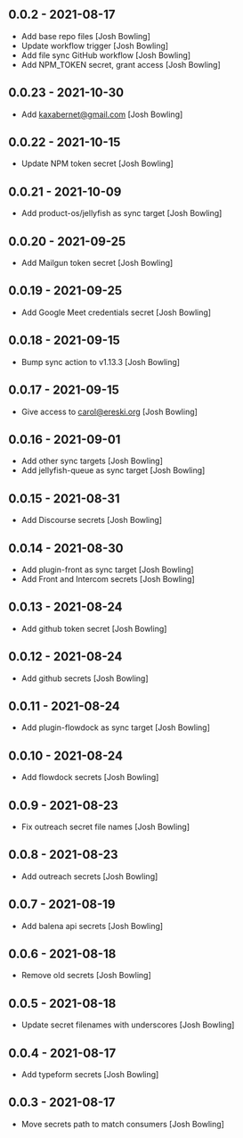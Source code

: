 ## 0.0.2 - 2021-08-17

* Add base repo files [Josh Bowling]
* Update workflow trigger [Josh Bowling]
* Add file sync GitHub workflow [Josh Bowling]
* Add NPM_TOKEN secret, grant access [Josh Bowling]

## 0.0.23 - 2021-10-30

* Add kaxabernet@gmail.com [Josh Bowling]

## 0.0.22 - 2021-10-15

* Update NPM token secret [Josh Bowling]

## 0.0.21 - 2021-10-09

* Add product-os/jellyfish as sync target [Josh Bowling]

## 0.0.20 - 2021-09-25

* Add Mailgun token secret [Josh Bowling]

## 0.0.19 - 2021-09-25

* Add Google Meet credentials secret [Josh Bowling]

## 0.0.18 - 2021-09-15

* Bump sync action to v1.13.3 [Josh Bowling]

## 0.0.17 - 2021-09-15

* Give access to carol@ereski.org [Josh Bowling]

## 0.0.16 - 2021-09-01

* Add other sync targets [Josh Bowling]
* Add jellyfish-queue as sync target [Josh Bowling]

## 0.0.15 - 2021-08-31

* Add Discourse secrets [Josh Bowling]

## 0.0.14 - 2021-08-30

* Add plugin-front as sync target [Josh Bowling]
* Add Front and Intercom secrets [Josh Bowling]

## 0.0.13 - 2021-08-24

* Add github token secret [Josh Bowling]

## 0.0.12 - 2021-08-24

* Add github secrets [Josh Bowling]

## 0.0.11 - 2021-08-24

* Add plugin-flowdock as sync target [Josh Bowling]

## 0.0.10 - 2021-08-24

* Add flowdock secrets [Josh Bowling]

## 0.0.9 - 2021-08-23

* Fix outreach secret file names [Josh Bowling]

## 0.0.8 - 2021-08-23

* Add outreach secrets [Josh Bowling]

## 0.0.7 - 2021-08-19

* Add balena api secrets [Josh Bowling]

## 0.0.6 - 2021-08-18

* Remove old secrets [Josh Bowling]

## 0.0.5 - 2021-08-18

* Update secret filenames with underscores [Josh Bowling]

## 0.0.4 - 2021-08-17

* Add typeform secrets [Josh Bowling]

## 0.0.3 - 2021-08-17

* Move secrets path to match consumers [Josh Bowling]
